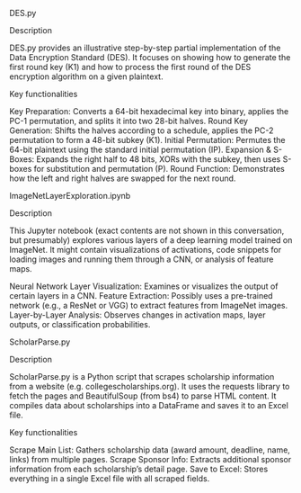 
DES.py

Description

DES.py provides an illustrative step-by-step partial implementation of the Data Encryption Standard (DES). It focuses on showing how to generate the first round key (K1) and how to process the first round of the DES encryption algorithm on a given plaintext.

Key functionalities

Key Preparation: Converts a 64-bit hexadecimal key into binary, applies the PC-1 permutation, and splits it into two 28-bit halves.
Round Key Generation: Shifts the halves according to a schedule, applies the PC-2 permutation to form a 48-bit subkey (K1).
Initial Permutation: Permutes the 64-bit plaintext using the standard initial permutation (IP).
Expansion & S-Boxes: Expands the right half to 48 bits, XORs with the subkey, then uses S-boxes for substitution and permutation (P).
Round Function: Demonstrates how the left and right halves are swapped for the next round.


ImageNetLayerExploration.ipynb

Description

This Jupyter notebook (exact contents are not shown in this conversation, but presumably) explores various layers of a deep learning model trained on ImageNet. It might contain visualizations of activations, code snippets for loading images and running them through a CNN, or analysis of feature maps.


Neural Network Layer Visualization: Examines or visualizes the output of certain layers in a CNN.
Feature Extraction: Possibly uses a pre-trained network (e.g., a ResNet or VGG) to extract features from ImageNet images.
Layer-by-Layer Analysis: Observes changes in activation maps, layer outputs, or classification probabilities.

ScholarParse.py

Description

ScholarParse.py is a Python script that scrapes scholarship information from a website (e.g. collegescholarships.org). It uses the requests library to fetch the pages and BeautifulSoup (from bs4) to parse HTML content. It compiles data about scholarships into a DataFrame and saves it to an Excel file.

Key functionalities

Scrape Main List: Gathers scholarship data (award amount, deadline, name, links) from multiple pages.
Scrape Sponsor Info: Extracts additional sponsor information from each scholarship’s detail page.
Save to Excel: Stores everything in a single Excel file with all scraped fields.
